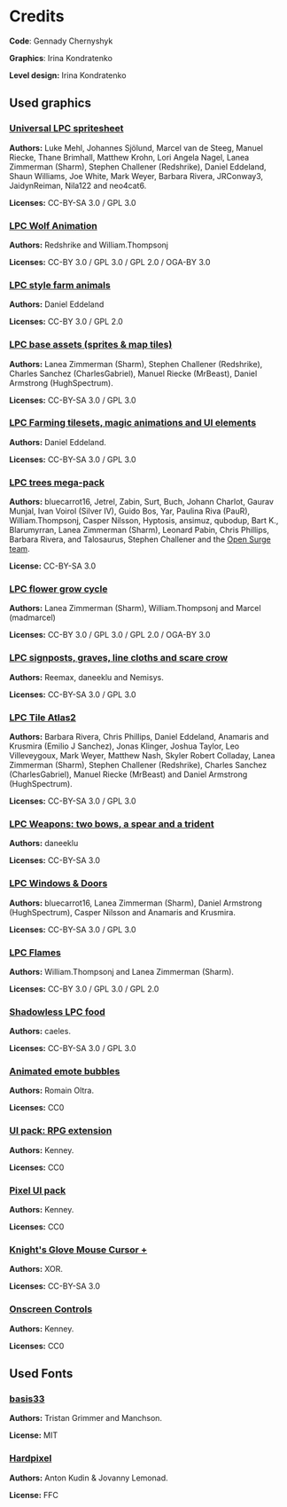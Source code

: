 # Credits

**Code**: Gennady Chernyshyk

**Graphics**: Irina Kondratenko

**Level design:** Irina Kondratenko

## Used graphics

### [Universal LPC spritesheet](https://github.com/jrconway3/Universal-LPC-spritesheet)

**Authors:** Luke Mehl, Johannes Sjölund, Marcel van de Steeg, Manuel Riecke, Thane Brimhall, Matthew Krohn, Lori Angela Nagel, Lanea Zimmerman (Sharm), Stephen Challener (Redshrike), 
Daniel Eddeland, Shaun Williams, Joe White, Mark Weyer, Barbara Rivera, JRConway3, JaidynReiman, Nila122 and neo4cat6.

**Licenses:** CC-BY-SA 3.0 / GPL 3.0

### [LPC Wolf Animation](https://opengameart.org/content/lpc-wolf-animation)

**Authors:** Redshrike and William.Thompsonj

**Licenses:** CC-BY 3.0 / GPL 3.0 / GPL 2.0 / OGA-BY 3.0

### [LPC style farm animals](https://opengameart.org/content/lpc-style-farm-animals)

**Authors:** Daniel Eddeland

**Licenses:** CC-BY 3.0 / GPL 2.0

### [LPC base assets (sprites & map tiles)](https://opengameart.org/content/liberated-pixel-cup-lpc-base-assets-sprites-map-tiles)

**Authors:** Lanea Zimmerman (Sharm), Stephen Challener (Redshrike), Charles Sanchez (CharlesGabriel), Manuel Riecke (MrBeast), Daniel Armstrong (HughSpectrum).

**Licenses:** CC-BY-SA 3.0 / GPL 3.0

### [LPC Farming tilesets, magic animations and UI elements](https://opengameart.org/content/lpc-farming-tilesets-magic-animations-and-ui-elements)

**Authors:** Daniel Eddeland.

**Licenses:** CC-BY-SA 3.0 / GPL 3.0

### [LPC trees mega-pack](https://opengameart.org/content/lpc-tree)

**Authors:** bluecarrot16, Jetrel, Zabin, Surt, Buch, Johann Charlot, Gaurav Munjal, Ivan Voirol (Silver IV), Guido Bos, Yar, Paulina Riva (PauR), William.Thompsonj, Casper Nilsson, Hyptosis, ansimuz, qubodup, Bart K., Blarumyrran, Lanea Zimmerman (Sharm), Leonard Pabin, Chris Phillips, Barbara Rivera, and Talosaurus, Stephen Challener and the [Open Surge team](http://opensnc.sourceforge.net).

**License:** CC-BY-SA 3.0

### [LPC flower grow cycle](https://opengameart.org/content/lpc-flower-grow-cycle)

**Authors:** Lanea Zimmerman (Sharm), William.Thompsonj and Marcel (madmarcel)

**Licenses:** CC-BY 3.0 / GPL 3.0 / GPL 2.0 / OGA-BY 3.0

### [LPC signposts, graves, line cloths and scare crow](https://opengameart.org/content/lpc-signposts-graves-line-cloths-and-scare-crow)

**Authors:** Reemax, daneeklu and Nemisys.

**Licenses:** CC-BY-SA 3.0 / GPL 3.0

### [LPC Tile Atlas2](https://opengameart.org/content/lpc-tile-atlas2)

**Authors:** Barbara Rivera, Chris Phillips, Daniel Eddeland, Anamaris and Krusmira (Emilio J Sanchez), Jonas Klinger, Joshua Taylor, Leo Villeveygoux, Mark Weyer, Matthew Nash, Skyler Robert Colladay, Lanea Zimmerman (Sharm), Stephen Challener (Redshrike), Charles Sanchez (CharlesGabriel), Manuel Riecke (MrBeast) and Daniel Armstrong (HughSpectrum).

**Licenses:** CC-BY-SA 3.0 / GPL 3.0

### [LPC Weapons: two bows, a spear and a trident](https://opengameart.org/content/lpc-weapons-two-bows-a-spear-and-a-trident)

**Authors:** daneeklu

**Licenses:** CC-BY-SA 3.0

### [LPC Windows & Doors](https://opengameart.org/content/lpc-windows-doors)

**Authors:** bluecarrot16, Lanea Zimmerman (Sharm), Daniel Armstrong (HughSpectrum), Casper Nilsson and Anamaris and Krusmira.

**Licenses:** CC-BY-SA 3.0 / GPL 3.0

### [LPC Flames](https://opengameart.org/content/lpc-flames)

**Authors:** William.Thompsonj and Lanea Zimmerman (Sharm).

**Licenses:** CC-BY 3.0 / GPL 3.0 / GPL 2.0

### [Shadowless LPC food](https://opengameart.org/content/shadowless-lpc-food)

**Authors:** caeles.

**Licenses:** CC-BY-SA 3.0  / GPL 3.0

### [Animated emote bubbles](https://opengameart.org/content/animated-emote-bubbles)

**Authors:**  Romain Oltra.

**Licenses:** CC0

### [UI pack: RPG extension](https://opengameart.org/content/ui-pack-rpg-extension)

**Authors:** Kenney.

**Licenses:** CC0

### [Pixel UI pack](https://www.kenney.nl/assets/pixel-ui-pack)

**Authors:** Kenney.

**Licenses:** CC0

### [Knight's Glove Mouse Cursor +](https://opengameart.org/content/knights-glove-mouse-cursor-0)

**Authors:** XOR.

**Licenses:** CC-BY-SA 3.0

### [Onscreen Controls](https://www.kenney.nl/assets/onscreen-controls)

**Authors:** Kenney.

**Licenses:** CC0

## Used Fonts

### [basis33](https://github.com/Manchson/basis33)

**Authors:** Tristan Grimmer and Manchson.

**License:** MIT

### [Hardpixel](https://www.1001fonts.com/hardpixel-font.html)

**Authors:** Anton Kudin & Jovanny Lemonad.

**License:** FFC
